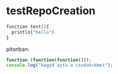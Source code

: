 # testRepoCreation
```python
function test(){
  println("hello")
}
```
pitonban:
```js
function (function(function()));
console.log("Hagyd azta a csodakrémet");